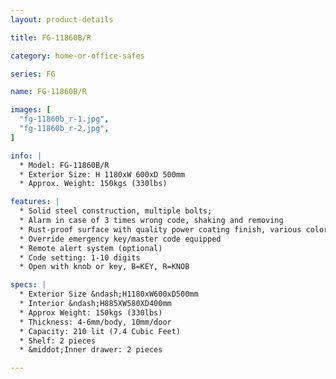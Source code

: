 ```yaml
---
layout: product-details

title: FG-11860B/R

category: home-or-office-safes

series: FG

name: FG-11860B/R

images: [
  "fg-11860b_r-1.jpg",
  "fg-11860b_r-2.jpg",
]

info: |
  * Model: FG-11860B/R
  * Exterior Size: H 1180xW 600xD 500mm
  * Approx. Weight: 150kgs (330lbs)

features: |
  * Solid steel construction, multiple bolts;
  * Alarm in case of 3 times wrong code, shaking and removing
  * Rust-proof surface with quality power coating finish, various colors available
  * Override emergency key/master code equipped
  * Remote alert system (optional)
  * Code setting: 1-10 digits
  * Open with knob or key, B=KEY, R=KNOB

specs: |
  * Exterior Size &ndash;H1180xW600xD500mm
  * Interior &ndash;H885XW580XD400mm
  * Approx Weight: 150kgs (330lbs)
  * Thickness: 4-6mm/body, 10mm/door
  * Capacity: 210 lit (7.4 Cubic Feet)
  * Shelf: 2 pieces
  * &middot;Inner drawer: 2 pieces

---
```




